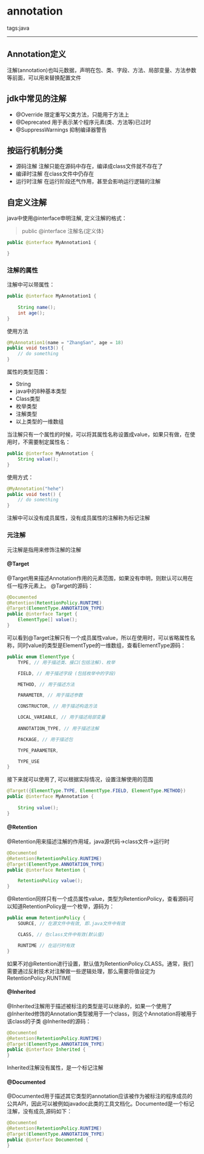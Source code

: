 ﻿# annotation

tags:java

---

## Annotation定义 
注解(annotation)也叫元数据，声明在包、类、字段、方法、局部变量、方法参数等前面，可以用来替换配置文件

## jdk中常见的注解
* @Override 限定重写父类方法，只能用于方法上
* @Deprecated 用于表示某个程序元素(类、方法等)已过时
* @SuppressWarnings 抑制编译器警告

## 按运行机制分类
* 源码注解 注解只能在源码中存在，编译成class文件就不存在了
* 编译时注解 在class文件中仍存在
* 运行时注解 在运行阶段还气作用，甚至会影响运行逻辑的注解

## 自定义注解
java中使用@interface申明注解, 定义注解的格式：
> public @interface 注解名{定义体}
```java
public @interface MyAnnotation1 {

}
```

### 注解的属性
注解中可以带属性：
```java
public @interface MyAnnotation1 {
	
	String name();
	int age();
}
```

使用方法
```java
@MyAnnotation1(name = "ZhangSan", age = 18)
public void test3() {
    // do something
}
```

属性的类型范围：
* String
* java中的8种基本类型
* Class类型
* 枚举类型
* 注解类型
* 以上类型的一维数组

当注解只有一个属性的时候，可以将其属性名称设置成value，如果只有做，在使用时，不需要制定属性名：
```java
public @interface MyAnnotation {
	String value();
}
```

使用方式：
```java
@MyAnnotation("hehe")
public void test() {
    // do something
}
```

注解中可以没有成员属性，没有成员属性的注解称为标记注解

### 元注解
元注解是指用来修饰注解的注解
#### @Target
@Target用来描述Annotation作用的元素范围，如果没有申明，则默认可以用在任一程序元素上。
@Target的源码：
```java
@Documented
@Retention(RetentionPolicy.RUNTIME)
@Target(ElementType.ANNOTATION_TYPE)
public @interface Target {
    ElementType[] value();
}
```
可以看到@Target注解只有一个成员属性value，所以在使用时，可以省略属性名称，同时value的类型是ElementType的一维数组，查看ElementType源码：
```java
public enum ElementType {
    TYPE, // 用于描述类、接口(包括注解)、枚举

    FIELD, // 用于描述字段 (包括枚举中的字段)

    METHOD, // 用于描述方法

    PARAMETER, // 用于描述参数

    CONSTRUCTOR, // 用于描述构造方法

    LOCAL_VARIABLE, // 用于描述局部变量
    
    ANNOTATION_TYPE, // 用于描述注解

    PACKAGE, // 用于描述包

    TYPE_PARAMETER, 

    TYPE_USE
}
```

接下来就可以使用了, 可以根据实际情况，设置注解使用的范围
```java
@Target({ElementType.TYPE, ElementType.FIELD, ElementType.METHOD})
public @interface MyAnnotation {
	
	String value();
}
```

#### @Retention
@Retention用来描述注解的作用域，java源代码->class文件->运行时

```java
@Documented
@Retention(RetentionPolicy.RUNTIME)
@Target(ElementType.ANNOTATION_TYPE)
public @interface Retention {

    RetentionPolicy value();
}
```

@Retention同样只有一个成员属性value，类型为RetentionPolicy，查看源码可以知道RetentionPolicy是一个枚举，源码为：
```java
public enum RetentionPolicy {
    SOURCE, // 在源文件中有效, 即.java文件中有效

    CLASS, // 在class文件中有效(默认值)

    RUNTIME // 在运行时有效
}
```

如果不对@Retention进行设置，默认值为RetentionPolicy.CLASS。通常，我们需要通过反射技术对注解做一些逻辑处理，那么需要将值设定为RetentionPolicy.RUNTIME

#### @Inherited
@Inherited注解用于描述被标注的类型是可以继承的，如果一个使用了@Inherited修饰的Annotation类型被用于一个class，则这个Annotation将被用于该class的子类
@Inherited的源码：
```java
@Documented
@Retention(RetentionPolicy.RUNTIME)
@Target(ElementType.ANNOTATION_TYPE)
public @interface Inherited {
}
```
Inherited注解没有属性，是一个标记注解

#### @Documented
@Documented用于描述其它类型的annotation应该被作为被标注的程序成员的公共API，因此可以被例如javadoc此类的工具文档化。Documented是一个标记注解，没有成员,源码如下：
```java
@Documented
@Retention(RetentionPolicy.RUNTIME)
@Target(ElementType.ANNOTATION_TYPE)
public @interface Documented {
}
```

